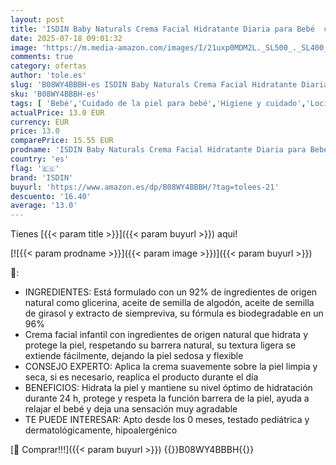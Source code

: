 ```yaml
---
layout: post
title: 'ISDIN Baby Naturals Crema Facial Hidratante Diaria para Bebé  con un 92% de Ingredientes de Origen Natural  50ml'
date: 2025-07-18 09:01:32
image: 'https://m.media-amazon.com/images/I/21uxp0MDM2L._SL500_._SL400_.jpg'
comments: true
category: ofertas
author: 'tole.es'
slug: 'B08WY4BBBH-es ISDIN Baby Naturals Crema Facial Hidratante Diaria para...'
sku: 'B08WY4BBBH-es'
tags: [ 'Bebé','Cuidado de la piel para bebé','Higiene y cuidado','Lociones para la piel de bebé','bebé','isdin','🇪🇸', ]
actualPrice: 13.0 EUR
currency: EUR
price: 13.0
comparePrice: 15.55 EUR
prodname: 'ISDIN Baby Naturals Crema Facial Hidratante Diaria para Bebé  con un 92% de Ingredientes de Origen Natural  50ml'
country: 'es'
flag: '🇪🇸'
brand: 'ISDIN'
buyurl: 'https://www.amazon.es/dp/B08WY4BBBH/?tag=tolees-21'
descuento: '16.40'
average: '13.0'
---
```


Tienes [{{< param title >}}]({{< param buyurl >}}) aqui!

[![{{< param prodname >}}]({{< param image >}})]({{< param buyurl >}})

🔎:

- INGREDIENTES: Está formulado con un 92% de ingredientes de origen natural como glicerina, aceite de semilla de algodón, aceite de semilla de girasol y extracto de siempreviva, su fórmula es biodegradable en un 96%
- Crema facial infantil con ingredientes de origen natural que hidrata y protege la piel, respetando su barrera natural, su textura ligera se extiende fácilmente, dejando la piel sedosa y flexible
- CONSEJO EXPERTO: Aplica la crema suavemente sobre la piel limpia y seca, si es necesario, reaplica el producto durante el día
- BENEFICIOS: Hidrata la piel y mantiene su nivel óptimo de hidratación durante 24 h, protege y respeta la función barrera de la piel, ayuda a relajar el bebé y deja una sensación muy agradable
- TE PUEDE INTERESAR: Apto desde los 0 meses, testado pediátrica y dermatológicamente, hipoalergénico

[🛒 Comprar!!!]({{< param buyurl >}})
{{<world>}}B08WY4BBBH{{</world>}}
